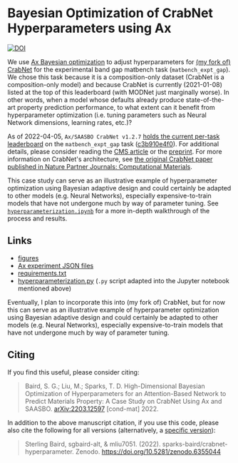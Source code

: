 # Bayesian Optimization of CrabNet Hyperparameters using Ax

[![DOI](https://zenodo.org/badge/431324974.svg)](https://zenodo.org/badge/latestdoi/431324974)

We use [Ax Bayesian optimization](https://ax.dev/docs/bayesopt.html) to adjust hyperparameters for [(my fork of) CrabNet](https://github.com/sgbaird/CrabNet) for the experimental band gap matbench task (`matbench_expt_gap`). We chose this task because it is a composition-only dataset (CrabNet is a composition-only model) and because CrabNet is currently (2021-01-08) listed at the top of this leaderboard (with MODNet just marginally worse). In other words, when a model whose defaults already produce state-of-the-art property prediction performance, to what extent can it benefit from hyperparameter optimization (i.e. tuning parameters such as Neural Network dimensions, learning rates, etc.)?

As of 2022-04-05, `Ax/SAASBO CrabNet v1.2.7` [holds the current per-task leaderboard](https://matbench.materialsproject.org/Leaderboards%20Per-Task/matbench_v0.1_matbench_expt_gap/) on the `matbench_expt_gap` task ([c3b910e4f0](https://github.com/materialsproject/matbench/tree/c3b910e4f06b79eea1a8a6c7b67ea5a605948306)). For additional details, please consider reading the [CMS article](https://doi.org/10.1016/j.commatsci.2022.111505) or the [preprint](https://doi.org/10.48550/arXiv.2203.12597). For more information on CrabNet's architecture, see [the original CrabNet paper published in Nature Partner Journals: Computational Materials](https://dx.doi.org/10.1038/s41524-021-00545-1).

This case study can serve as an illustrative example of hyperparameter optimization using Bayesian adaptive design and could certainly be adapted to other models (e.g. Neural Networks), especially expensive-to-train models that have not undergone much by way of parameter tuning. See [`hyperparameterization.ipynb`](https://github.com/sparks-baird/crabnet-hyperparameter/blob/main/hyperparameterization.ipynb) for a more in-depth walkthrough of the process and results.

## Links
- [figures](figures)
- [Ax experiment JSON files](experiments)
- [requirements.txt](requirements.txt)
- [hyperparameterization.py](https://github.com/sparks-baird/crabnet-hyperparameter/blob/main/hyperparameterization.py) (`.py` script adapted into the Jupyter notebook mentioned above)

Eventually, I plan to incorporate this into (my fork of) CrabNet, but for now this can serve as an illustrative example of hyperparameter optimization using Bayesian adaptive design and could certainly be adapted to other models (e.g. Neural Networks), especially expensive-to-train models that have not undergone much by way of parameter tuning.

## Citing
If you find this useful, please consider citing:
> Baird, S. G.; Liu, M.; Sparks, T. D. High-Dimensional Bayesian Optimization of Hyperparameters for an Attention-Based Network to Predict Materials Property: A Case Study on CrabNet Using Ax and SAASBO. [arXiv:2203.12597](https://doi.org/10.48550/arXiv.2203.12597) [cond-mat] 2022.

In addition to the above manuscript citation, if you use this code, please also cite the following for all versions (alternatively, a [specific version](https://zenodo.org/badge/latestdoi/431324974)):
> Sterling Baird, sgbaird-alt, & mliu7051. (2022). sparks-baird/crabnet-hyperparameter. Zenodo. https://doi.org/10.5281/zenodo.6355044
